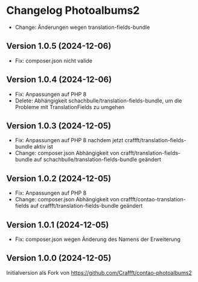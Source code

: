 # Changelog Photoalbums2

* Change: Änderungen wegen translation-fields-bundle

## Version 1.0.5 (2024-12-06)

* Fix: composer.json nicht valide

## Version 1.0.4 (2024-12-06)

* Fix: Anpassungen auf PHP 8
* Delete: Abhängigkeit schachbulle/translation-fields-bundle, um die Probleme mit TranslationFields zu umgehen

## Version 1.0.3 (2024-12-05)

* Fix: Anpassungen auf PHP 8 nachdem jetzt craffft/translation-fields-bundle aktiv ist
* Change: composer.json Abhängigkeit von crafft/translation-fields-bundle auf schachbulle/translation-fields-bundle geändert

## Version 1.0.2 (2024-12-05)

* Fix: Anpassungen auf PHP 8
* Change: composer.json Abhängigkeit von craffft/contao-translation-fields auf craffft/translation-fields-bundle geändert

## Version 1.0.1 (2024-12-05)

* Fix: composer.json wegen Änderung des Namens der Erweiterung

## Version 1.0.0 (2024-12-05)

Initialversion als Fork von https://github.com/Craffft/contao-photoalbums2

